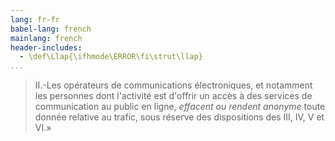 ```yaml
---
lang: fr-fr
babel-lang: french
mainlang: french
header-includes:
  - \def\Llap{\ifhmode\ERROR\fi\strut\llap}
...
```


> <Llap>II.-Les opérateurs de communications électroniques, et notamment les personnes dont l'activité est d'offrir un accès à des services de communication au public en ligne, *effacent ou rendent anonyme* toute donnée relative au trafic, sous réserve des dispositions des III, IV, V et VI.»
